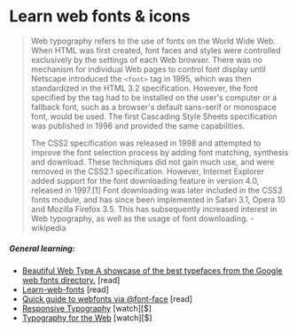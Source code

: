 # Learn web fonts & icons

> Web typography refers to the use of fonts on the World Wide Web. When HTML was first created, font faces and styles were controlled exclusively by the settings of each Web browser. There was no mechanism for individual Web pages to control font display until Netscape introduced the `<font>` tag in 1995, which was then standardized in the HTML 3.2 specification. However, the font specified by the tag had to be installed on the user's computer or a fallback font, such as a browser's default sans-serif or monospace font, would be used. The first Cascading Style Sheets specification was published in 1996 and provided the same capabilities.
> 
> The CSS2 specification was released in 1998 and attempted to improve the font selection process by adding font matching, synthesis and download. These techniques did not gain much use, and were removed in the CSS2.1 specification. However, Internet Explorer added support for the font downloading feature in version 4.0, released in 1997.[1] Font downloading was later included in the CSS3 fonts module, and has since been implemented in Safari 3.1, Opera 10 and Mozilla Firefox 3.5. This has subsequently increased interest in Web typography, as well as the usage of font downloading. - wikipedia

##### General learning:

* [Beautiful Web Type A showcase of the best typefaces from the Google web fonts directory.](http://hellohappy.org/beautiful-web-type/) [read]
* [Learn-web-fonts](http://zoerooney.com/learn-web-fonts/) [read]
* [Quick guide to webfonts via @font-face](http://www.html5rocks.com/en/tutorials/webfonts/quick/) [read]
* [Responsive Typography](https://frontendmasters.com/courses/responsive-typography/) [watch][$]
* [Typography for the Web](http://www.pluralsight.com/courses/typography-for-web-1790) [watch][$]





















 






